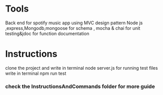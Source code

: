# Tools
Back end for spotify music app using MVC design pattern Node js ,express,Mongodb,mongoose for schema , mocha & chai for unit testing&jdoc for function documentation


# Instructions
clone the project and write in terminal node server.js
for running test files write in terminal npm run test

### check the InstructionsAndCommands folder for more guide
